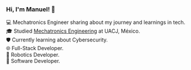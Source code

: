 ### Hi, I'm Manuel! 👋

💻 Mechatronics Engineer sharing about my journey and learnings in tech.<br/>
🎓 Studied [Mechatronics Engineering](https://www.uacj.mx/oferta/programas.html?programa=44400&94) at UACJ, México.<br/>
🛡️ Currently learning about Cybersecurity.<br/>
🌐 Full-Stack Developer.<br/>
🤖 Robotics Developer.<br/>
💾 Software Developer.<br/>